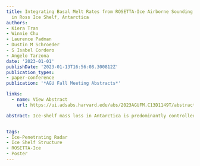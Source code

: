 ```yaml
---
title: Integrating Basal Melt Rates from ROSETTA-Ice Airborne Sounding Radar Survey
  in Ross Ice Shelf, Antarctica
authors:
- Kiera Tran
- Winnie Chu
- Laurence Padman
- Dustin M Schroeder
- S Isabel Cordero
- Angelo Tarzona
date: '2023-01-01'
publishDate: '2023-01-13T16:56:08.300812Z'
publication_types:
- paper-conference
publication: '*AGU Fall Meeting Abstracts*'

links:
  - name: View Abstract
    url: https://ui.adsabs.harvard.edu/abs/2023AGUFM.C13D1149T/abstract

abstract: Ice-shelf mass loss in Antarctica is predominantly controlled by basal melting and calving. The loss of ice shelf mass would reduce its buttressing effect on the grounded ice, potentially enabling more grounded ice mass to discharge into the Southern Ocean. In this project, we focus on investigating basal melting of Ross Ice Shelf (RIS) - the world's largest ice shelf - using a combination of ROSETTA-Ice airborne sounding radar survey, 1D heat transfer model, and the NASA/UCI Ice Sheet System Model (ISSM). We developed a novel approach to relate radar englacial attenuation and ice shelf basal melt rates using a physics model from Holland and Jenkins (1999). Using this approach, we present a map of RIS's basal melt rates and compare this map to those produced using two other attenuation rates calculations. All three maps reveal comparable spatial patterns of basal melting. Higher melt rates are observed along the grounding lines in West RIS and along ice flow lines of Byrd Glacier, while East Ross shows lower rates of basal melt. Interestingly, the ISSM based approach displays low melt rates in the areas near Roosevelt Island, where the other two methods display high melt rates. These disparities highlight the importance of understanding how other non-ocean related processes, e.g., surface mass balance, may affect radar attenuation observations.


tags:
- Ice-Penetrating Radar
- Ice Shelf Structure
- ROSETTA-Ice
- Poster
---
```

